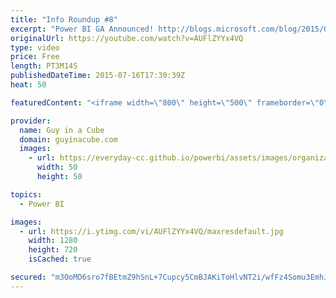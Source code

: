 ```yaml
---
title: "Info Roundup #8"
excerpt: "Power BI GA Announced! http://blogs.microsoft.com/blog/2015/07/10/over-500000-unique-users-from-45000-companies-across-185-countries-helped-shape-the-new-power-bi/  http://blogs.msdn.com/b/powerbi/archive/2015/07/10/announcing-power-bi-general-availability-coming-july-24th.aspx  Power BI Visualizations"
originalUrl: https://youtube.com/watch?v=AUFlZYYx4VQ
type: video
price: Free
length: PT3M14S
publishedDateTime: 2015-07-16T17:30:39Z
heat: 50

featuredContent: "<iframe width=\"800\" height=\"500\" frameborder=\"0\" src=\"https://www.youtube.com/embed/AUFlZYYx4VQ\" allow=\"accelerometer; autoplay; encrypted-media; gyroscope; picture-in-picture\" allowfullscreen></iframe>"

provider:
  name: Guy in a Cube
  domain: guyinacube.com
  images:
    - url: https://everyday-cc.github.io/powerbi/assets/images/organizations/guyinacube.com-50x50.jpg
      width: 50
      height: 50

topics:
  - Power BI

images:
  - url: https://i.ytimg.com/vi/AUFlZYYx4VQ/maxresdefault.jpg
    width: 1280
    height: 720
    isCached: true

secured: "m3OoMD6sro7fBEtmZ9hSnL+7Cupcy5CmBJAKiToHlvNT2i/wfFz4Somu3EmhJBqaWPzjV17/Er4y0Q99U+IARJM5KE4JPbuThtH597dLqc7HmSoeJ3FhMbfFvRnJHm09qfDToYzL1Qk9TgWrkxMdl6Qsg9GPTOcvZlkMNdhcNuuSYc9ntk/OuSnl+oRZU2DciQW2S+xQ+76/BoDAUC5DvFjCXqCSjOpRlLl0Osd6Dm7yKE6hwQV86eIxYx2BlDtvPdo5gmuapzIHfBngNIN2xnltPFIHJXbw/S1ZReDkgoC1GE1oCAvBzjsit6bhMnAYrMkyxjt/kswt/JvObi6nFf9xx7vIhOn9DHr2XnLZ8k0nM3yhiMq1KK62690rQMYvT0hZvAFX9dGsiWHpOe92Z0TyGuE7SYH2Q/ABTbwaiD0=;7IjAyZLHMBKiViRKyk7IvQ=="
---
```


